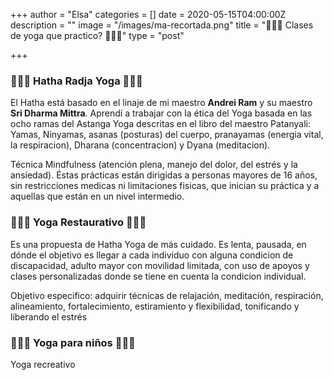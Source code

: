 +++
author = "Elsa"
categories = []
date = 2020-05-15T04:00:00Z
description = ""
image = "/images/ma-recortada.png"
title = "🧘🏻‍♀️ Clases de yoga que practico? 🧘🏻‍♀️"
type = "post"

+++
### 🧘🏻‍♀️ Hatha Radja Yoga 🧘🏻‍♀️

El Hatha está basado en el linaje de mi maestro **Andrei Ram** y su maestro **Sri Dharma Mittra**. Aprendí a trabajar con la ética del Yoga basada en las ocho ramas del Astanga Yoga descritas en el libro del maestro Patanyali: Yamas, Ninyamas, asanas (posturas) del cuerpo, pranayamas (energia vital, la respiracion), Dharana (concentracion) y Dyana (meditacion).

Técnica Mindfulness (atención plena, manejo del dolor, del estrés y la ansiedad). Éstas prácticas están dirigidas a personas mayores de 16 años, sin restricciones medicas ni limitaciones fisicas, que inician su práctica y a aquellas que están en un nivel intermedio.

### 🧘🏻‍♀️ Yoga Restaurativo 🧘🏻‍♀️

Es una propuesta de Hatha Yoga de más cuidado. Es lenta, pausada, en dónde el objetivo es llegar a cada individuo con alguna condicion de discapacidad, adulto mayor con movilidad limitada, con uso de apoyos y clases personalizadas donde se tiene en cuenta la condicion individual.

Objetivo especifico: adquirir técnicas de relajación, meditación, respiración, alineamiento, fortalecimiento, estiramiento y flexibilidad, tonificando y liberando el estrés

### 🧘🏻‍♀️  Yoga para niños 🧘🏻‍♀️

Yoga recreativo